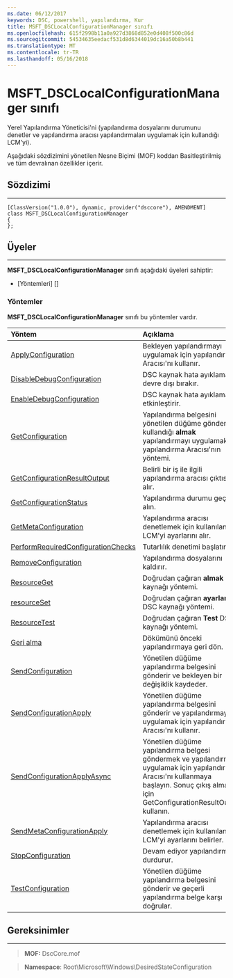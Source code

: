 ```yaml
---
ms.date: 06/12/2017
keywords: DSC, powershell, yapılandırma, Kur
title: MSFT_DSCLocalConfigurationManager sınıfı
ms.openlocfilehash: 615f2998b11a0a927d3868d852e0d408f500c86d
ms.sourcegitcommit: 54534635eedacf531d8d6344019dc16a50b8b441
ms.translationtype: MT
ms.contentlocale: tr-TR
ms.lasthandoff: 05/16/2018
---
```

# <a name="msftdsclocalconfigurationmanager-class"></a>MSFT_DSCLocalConfigurationManager sınıfı

Yerel Yapılandırma Yöneticisi'ni (yapılandırma dosyalarını durumunu denetler ve yapılandırma aracısı yapılandırmaları uygulamak için kullandığı LCM'yi).

Aşağıdaki sözdizimini yönetilen Nesne Biçimi (MOF) koddan Basitleştirilmiş ve tüm devralınan özellikler içerir.

## <a name="syntax"></a>Sözdizimi
------

``` syntax
[ClassVersion("1.0.0"), dynamic, provider("dsccore"), AMENDMENT]
class MSFT_DSCLocalConfigurationManager
{
};
```

## <a name="members"></a>Üyeler
-------

**MSFT_DSCLocalConfigurationManager** sınıfı aşağıdaki üyeleri sahiptir:

-   [Yöntemleri] []

### <a name="methods"></a>Yöntemler

**MSFT_DSCLocalConfigurationManager** sınıfı bu yöntemler vardır.

|Yöntem |Açıklama |
|:--- |:---|
| [ApplyConfiguration](msft-dsclocalconfigurationmanager-applyconfiguration.md)| Bekleyen yapılandırmayı uygulamak için yapılandırma Aracısı'nı kullanır.|
| [DisableDebugConfiguration](msft-dsclocalconfigurationmanager-disabledebugconfiguration.md)| DSC kaynak hata ayıklama devre dışı bırakır.|
| [EnableDebugConfiguration](msft-dsclocalconfigurationmanager-enabledebugconfiguration.md)| DSC kaynak hata ayıklamasını etkinleştirir.|
| [GetConfiguration](msft-dsclocalconfigurationmanager-getconfiguration.md)| Yapılandırma belgesini yönetilen düğüme gönderir ve kullandığı **almak** yapılandırmayı uygulamak için yapılandırma Aracısı'nın yöntemi.|
| [GetConfigurationResultOutput](msft-dsclocalconfigurationmanager-getconfigurationresultoutput.md)| Belirli bir iş ile ilgili yapılandırma aracısı çıktısını alır.|
| [GetConfigurationStatus](msft-dsclocalconfigurationmanager-getconfigurationstatus.md)| Yapılandırma durumu geçmişi alın.|
| [GetMetaConfiguration](msft-dsclocalconfigurationmanager-getmetaconfiguration.md)| Yapılandırma aracısı denetlemek için kullanılan LCM'yi ayarlarını alır.|
| [PerformRequiredConfigurationChecks](msft-dsclocalconfigurationmanager-performrequiredconfigurationchecks.md)| Tutarlılık denetimi başlatır.|
| [RemoveConfiguration](msft-dsclocalconfigurationmanager-removeconfiguration.md)| Yapılandırma dosyalarını kaldırır.|
| [ResourceGet](msft-dsclocalconfigurationmanager-resourceget.md)| Doğrudan çağıran **almak** DSC kaynağı yöntemi.|
| [resourceSet](msft-dsclocalconfigurationmanager-resourceset.md)| Doğrudan çağıran **ayarlamak** DSC kaynağı yöntemi.|
| [ResourceTest](msft-dsclocalconfigurationmanager-resourcetest.md)| Doğrudan çağıran **Test** DSC kaynağı yöntemi.|
| [Geri alma](msft-dsclocalconfigurationmanager-rollback.md)| Dökümünü önceki yapılandırmaya geri dön.|
| [SendConfiguration](msft-dsclocalconfigurationmanager-sendconfiguration.md)| Yönetilen düğüme yapılandırma belgesini gönderir ve bekleyen bir değişiklik kaydeder.|
| [SendConfigurationApply](msft-dsclocalconfigurationmanager-sendconfigurationapply.md)| Yönetilen düğüme yapılandırma belgesini gönderir ve yapılandırmayı uygulamak için yapılandırma Aracısı'nı kullanır.|
| [SendConfigurationApplyAsync](msft-dsclocalconfigurationmanager-sendconfigurationapplyasync.md)| Yönetilen düğüme yapılandırma belgesi göndermek ve yapılandırmayı uygulamak için yapılandırma Aracısı'nı kullanmaya başlayın. Sonuç çıkış almak için GetConfigurationResultOutput kullanın.|
| [SendMetaConfigurationApply](msft-dsclocalconfigurationmanager-sendmetaconfigurationapply.md)| Yapılandırma aracısı denetlemek için kullanılan LCM'yi ayarlarını belirler.|
| [StopConfiguration](msft-dsclocalconfigurationmanager-stopconfiguration.md)| Devam ediyor yapılandırma durdurur.|
| [TestConfiguration](msft-dsclocalconfigurationmanager-testconfiguration.md)| Yönetilen düğüme yapılandırma belgesini gönderir ve geçerli yapılandırma belge karşı doğrular.|





## <a name="requirements"></a>Gereksinimler
------------
>**MOF:** DscCore.mof

>**Namespace**: Root\Microsoft\Windows\DesiredStateConfiguration